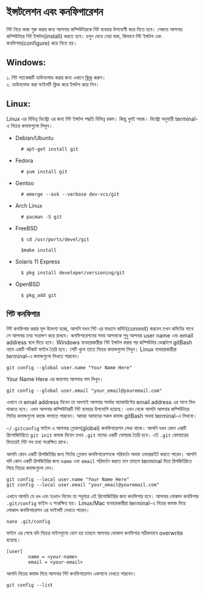 # ইন্সটলেশন এবং কনফিগারেশন

গিট নিয়ে কাজ শুরু করার জন্য আপনার কম্পিউটারকে গিট ব্যবহার উপযোগী করে নিতে হবে। সেজন্য আপনার কম্পিউটারে গিট ইন্সটল\(install\) করতে হবে। চলুন দেখে নেয়া যাক, কিভাবে গিট ইন্সটল এবং কনফিগার\(configure\) করে নিতে হয়।

## Windows:

১. গিট প্যাকেজটি ডাউনলোড করার জন্য এখানে [ক্লিক](http://git-scm.com/download/win) করুন।  
২. ডাউনলোড করা ফাইলটি ক্লিক করে ইন্সটল করে নিন।

## Linux:

Linux এর বিভিন্ন ডিস্ট্রো এর জন্য গিট ইন্সটল পদ্ধতি বিভিন্ন রকম। কিন্তু খুবই সহজ। ডিস্ট্রো অনুযায়ী terminal-এ নিচের কমান্ডগুলো লিখুন।

* Debian/Ubuntu  

  ```text
    # apt-get install git
  ```

* Fedora  

  ```text
    # yum install git
  ```

* Gentoo  

  ```text
    # emerge --ask --verbose dev-vcs/git
  ```

* Arch Linux  

  ```text
    # pacman -S git
  ```

* FreeBSD  

  ```text
    $ cd /usr/ports/devel/git
  ```

  ```text
    $make install
  ```

* Solaris 11 Express  

  ```text
    $ pkg install developer/versioning/git
  ```

* OpenBSD  

  ```text
    $ pkg_add git
  ```

## গিট কনফিগার

গিট কনফিগার করার মূল উদ্দেশ্য হচ্ছে, আপনি যখন গিট এর মাধ্যমে কমিট\(commit\) করবেন তখন কমিটের সাথে সে আপনার তথ্য সংরক্ষণ করে রাখবে। কনফিগারেশনের সময় আপনাকে শুধু আপনার user name এবং email address বলে দিতে হবে। Windows ব্যবহারকারীরা গিট ইন্সটল করার পর কম্পিউটার ডেক্সটপে gitBash নামে একটি শর্টকাট ফাইল তৈরি হবে। সেটি খুলে তাতে নিচের কমান্ডগুলো লিখুন। Linux ব্যবহারকারীরা terminal-এ কমান্ডগুলো লিখতে পারবেন।

```text
git config --global user.name "Your Name Here"
```

Your Name Here এর জায়গায় আপনার নাম লিখুন।

```text
git config --global user.email "your_email@youremail.com"
```

এখানে যে email address দিবেন তা অবশ্যই আপনার সার্ভার অ্যাকাউন্টের email address এর সাথে মিল থাকতে হবে। এখন আপনার কম্পিউটারটি গিট ব্যবহার উপযোগি হয়েছে। এখন থেকে আপনি আপনার কম্পিউটারে গিটের কমান্ডগুলো কাজে লাগাতে পারবেন। আমরা আমাদের সকল কমান্ড gitBash অথবা terminal-এ লিখবো।

`~/.gitconfig` ফাইল এ আপনার গ্লোবাল\(global\) কনফিগারেশন লেখা থাকে। আপনি যখন কোন একটি রিপোজিটরিতে `git init` কমান্ড দিবেন তখন `.git` নামের একটি ফোল্ডার তৈরি হবে। এই `.git` ফোল্ডারের ভিতরেই গিট সব তথ্য সংরক্ষিত রাখে।

আপনি কোন একটি রিপজিটরির জন্য গিটের গ্লোবাল কনফিগারেশনকে পরিবর্তন অথবা ওভাররাইট করতে পারেন। আপনি যদি কোন একটি রিপজিটরির জন্য `name` এবং `email` পরিবর্তন করতে চান তাহলে terminal দিয়ে রিপজিটরিতে গিয়ে নিচের কমান্ডগুলো দেন।

```text
git config --local user.name "Your Name Here"
git config --local user.email "your_email@youremail.com"
```

এখানে আপনি যে `নাম` এবং `ইমেইল` দিবেন তা শধুমাত্র এই রিপোজিটরির জন্য কনফিগার হবে। আপনার লোকাল কনফিগার `.git/config` ফাইল এ সংরক্ষিত হয়। Linux/Mac ব্যবহারকারীরা terminal-এ নিচের কমান্ড দিয়ে লোকাল কনফিগারেশন এর ফাইলটি দেখতে পারেন।

```text
nano .git/config
```

ফাইল এর শেষে যদি নিচের লাইনগুলো যোগ হয় তাহলে আপনার লোকাল কনফিগার সঠিকভাবে overwrite হয়েছে।

```text
[user]
        name = <your-name>
        email = <your-email>
```

আপনি নিচের কমান্ড দিয়ে আপনার গিট কনফিগারেশন একসাথে দেখতে পারবেন।

```text
git config --list
```

